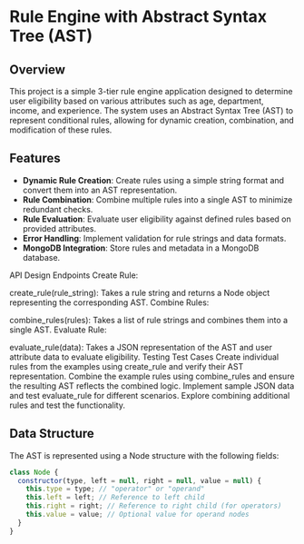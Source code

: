 # Rule Engine with Abstract Syntax Tree (AST)

## Overview

This project is a simple 3-tier rule engine application designed to determine user eligibility based on various attributes such as age, department, income, and experience. The system uses an Abstract Syntax Tree (AST) to represent conditional rules, allowing for dynamic creation, combination, and modification of these rules.

## Features

- **Dynamic Rule Creation**: Create rules using a simple string format and convert them into an AST representation.
- **Rule Combination**: Combine multiple rules into a single AST to minimize redundant checks.
- **Rule Evaluation**: Evaluate user eligibility against defined rules based on provided attributes.
- **Error Handling**: Implement validation for rule strings and data formats.
- **MongoDB Integration**: Store rules and metadata in a MongoDB database.

API Design
Endpoints
Create Rule:

create_rule(rule_string): Takes a rule string and returns a Node object representing the corresponding AST.
Combine Rules:

combine_rules(rules): Takes a list of rule strings and combines them into a single AST.
Evaluate Rule:

evaluate_rule(data): Takes a JSON representation of the AST and user attribute data to evaluate eligibility.
Testing
Test Cases
Create individual rules from the examples using create_rule and verify their AST representation.
Combine the example rules using combine_rules and ensure the resulting AST reflects the combined logic.
Implement sample JSON data and test evaluate_rule for different scenarios.
Explore combining additional rules and test the functionality.


## Data Structure

The AST is represented using a Node structure with the following fields:

```javascript
class Node {
  constructor(type, left = null, right = null, value = null) {
    this.type = type; // "operator" or "operand"
    this.left = left; // Reference to left child
    this.right = right; // Reference to right child (for operators)
    this.value = value; // Optional value for operand nodes
  }
}




